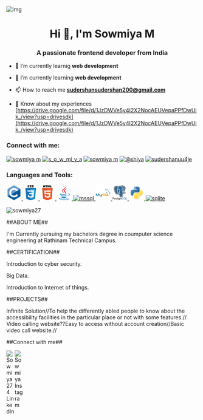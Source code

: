![img](https://github.com/Sowmiya274/Sowmiya274/assets/133086728/37c88216-7f6f-42d4-89f7-193717999fd6#center)

<h1 align="center">Hi 👋, I'm Sowmiya M</h1>
<h3 align="center">A passionate frontend developer from India</h3>

- 🔭 I’m currently learnig **web development**

- 🌱 I’m currently learning **web development**

- 📫 How to reach me **sudershansudershan200@gmail.com**

- 📄 Know about my experiences [https://drive.google.com/file/d/1JzDWVe5y4I2X2NocAEUVepaPPfDwUik_/view?usp=drivesdk](https://drive.google.com/file/d/1JzDWVe5y4I2X2NocAEUVepaPPfDwUik_/view?usp=drivesdk)

<h3 align="left">Connect with me:</h3>
<p align="left">
<a href="https://linkedin.com/in/sowmiya m" target="blank"><img align="center" src="https://raw.githubusercontent.com/rahuldkjain/github-profile-readme-generator/master/src/images/icons/Social/linked-in-alt.svg" alt="sowmiya m" height="30" width="40" /></a>
<a href="https://instagram.com/s_o_w_mi_y_a" target="blank"><img align="center" src="https://raw.githubusercontent.com/rahuldkjain/github-profile-readme-generator/master/src/images/icons/Social/instagram.svg" alt="s_o_w_mi_y_a" height="30" width="40" /></a>
<a href="https://www.hackerrank.com/sowmiya m" target="blank"><img align="center" src="https://raw.githubusercontent.com/rahuldkjain/github-profile-readme-generator/master/src/images/icons/Social/hackerrank.svg" alt="sowmiya m" height="30" width="40" /></a>
<a href="https://www.hackerearth.com/@shiya" target="blank"><img align="center" src="https://raw.githubusercontent.com/rahuldkjain/github-profile-readme-generator/master/src/images/icons/Social/hackerearth.svg" alt="@shiya" height="30" width="40" /></a>
<a href="https://auth.geeksforgeeks.org/user/sudershanuu4je" target="blank"><img align="center" src="https://raw.githubusercontent.com/rahuldkjain/github-profile-readme-generator/master/src/images/icons/Social/geeks-for-geeks.svg" alt="sudershanuu4je" height="30" width="40" /></a>
</p>

<h3 align="left">Languages and Tools:</h3>
<p align="left"> <a href="https://www.cprogramming.com/" target="_blank" rel="noreferrer"> <img src="https://raw.githubusercontent.com/devicons/devicon/master/icons/c/c-original.svg" alt="c" width="40" height="40"/> </a> <a href="https://www.w3schools.com/css/" target="_blank" rel="noreferrer"> <img src="https://raw.githubusercontent.com/devicons/devicon/master/icons/css3/css3-original-wordmark.svg" alt="css3" width="40" height="40"/> </a> <a href="https://www.w3.org/html/" target="_blank" rel="noreferrer"> <img src="https://raw.githubusercontent.com/devicons/devicon/master/icons/html5/html5-original-wordmark.svg" alt="html5" width="40" height="40"/> </a> <a href="https://www.java.com" target="_blank" rel="noreferrer"> <img src="https://raw.githubusercontent.com/devicons/devicon/master/icons/java/java-original.svg" alt="java" width="40" height="40"/> </a> <a href="https://www.microsoft.com/en-us/sql-server" target="_blank" rel="noreferrer"> <img src="https://www.svgrepo.com/show/303229/microsoft-sql-server-logo.svg" alt="mssql" width="40" height="40"/> </a> <a href="https://www.mysql.com/" target="_blank" rel="noreferrer"> <img src="https://raw.githubusercontent.com/devicons/devicon/master/icons/mysql/mysql-original-wordmark.svg" alt="mysql" width="40" height="40"/> </a> <a href="https://www.postgresql.org" target="_blank" rel="noreferrer"> <img src="https://raw.githubusercontent.com/devicons/devicon/master/icons/postgresql/postgresql-original-wordmark.svg" alt="postgresql" width="40" height="40"/> </a> <a href="https://www.python.org" target="_blank" rel="noreferrer"> <img src="https://raw.githubusercontent.com/devicons/devicon/master/icons/python/python-original.svg" alt="python" width="40" height="40"/> </a> <a href="https://www.sqlite.org/" target="_blank" rel="noreferrer"> <img src="https://www.vectorlogo.zone/logos/sqlite/sqlite-icon.svg" alt="sqlite" width="40" height="40"/> </a> </p>

<p><img align="center" src="https://github-readme-stats.vercel.app/api/top-langs?username=sowmiya27&show_icons=true&locale=en&layout=compact" alt="sowmiya27" /></p>


##ABOUT ME##

I'm Currently pursuing my bachelors degree in coumputer science engineering at Rathinam Technical Campus.


##CERTIFICATION##

Introduction to cyber security.

Big Data.

Introduction to Internet of things.


##PROJECTS##


Infinite Solution//To help the differently abled people to know about the accessibility facilities in the particular place or not with some features.//
Video calling website??Easy to access without account creation//Basic video call website.//




##Connect with me##

<img align="left" alt="Sowmiya274 LinkedIn" width="22px" src="https://cdn.jsdelivr.net/npm/simple-icons@v3/icons/linkedin.svg" />
<img align="left" alt="Sowmiya  Instagram" width="22px" src="https://cdn.jsdelivr.net/npm/simple-icons@v3/icons/instagram.svg" />


